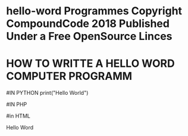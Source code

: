 # hello-word Programmes Copyright CompoundCode 2018 Published Under a Free OpenSource Linces
# HOW TO WRITTE A HELLO WORD COMPUTER PROGRAMM

#IN PYTHON
print("Hello World")

#IN PHP

<?php
echo "Hell World";
?>

#in HTML

<!DOCTYPE html>
<html>
<head>
	<title> page title comes here</title>
</head>
<body>
Hello Word
</body>
</html>
